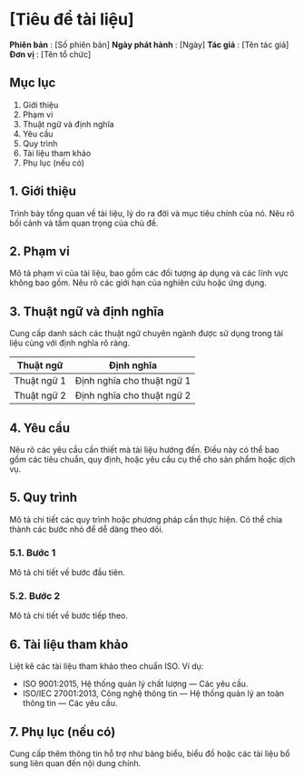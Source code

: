 # [Tiêu đề tài liệu]

 **Phiên bản** : [Số phiên bản]
 **Ngày phát hành** : [Ngày]
 **Tác giả** : [Tên tác giả]
 **Đơn vị** : [Tên tổ chức]

## Mục lục

1. Giới thiệu
2. Phạm vi
3. Thuật ngữ và định nghĩa
4. Yêu cầu
5. Quy trình
6. Tài liệu tham khảo
7. Phụ lục (nếu có)

## 1. Giới thiệu

Trình bày tổng quan về tài liệu, lý do ra đời và mục tiêu chính của nó. Nêu rõ bối cảnh và tầm quan trọng của chủ đề.

## 2. Phạm vi

Mô tả phạm vi của tài liệu, bao gồm các đối tượng áp dụng và các lĩnh vực không bao gồm. Nêu rõ các giới hạn của nghiên cứu hoặc ứng dụng.

## 3. Thuật ngữ và định nghĩa

Cung cấp danh sách các thuật ngữ chuyên ngành được sử dụng trong tài liệu cùng với định nghĩa rõ ràng.

| Thuật ngữ   | Định nghĩa                   |
| ------------- | ------------------------------- |
| Thuật ngữ 1 | Định nghĩa cho thuật ngữ 1 |
| Thuật ngữ 2 | Định nghĩa cho thuật ngữ 2 |

## 4. Yêu cầu

Nêu rõ các yêu cầu cần thiết mà tài liệu hướng đến. Điều này có thể bao gồm các tiêu chuẩn, quy định, hoặc yêu cầu cụ thể cho sản phẩm hoặc dịch vụ.

## 5. Quy trình

Mô tả chi tiết các quy trình hoặc phương pháp cần thực hiện. Có thể chia thành các bước nhỏ để dễ dàng theo dõi.

### 5.1. Bước 1

Mô tả chi tiết về bước đầu tiên.

### 5.2. Bước 2

Mô tả chi tiết về bước tiếp theo.

## 6. Tài liệu tham khảo

Liệt kê các tài liệu tham khảo theo chuẩn ISO. Ví dụ:

* ISO 9001:2015, Hệ thống quản lý chất lượng — Các yêu cầu.
* ISO/IEC 27001:2013, Công nghệ thông tin — Hệ thống quản lý an toàn thông tin — Các yêu cầu.

## 7. Phụ lục (nếu có)

Cung cấp thêm thông tin hỗ trợ như bảng biểu, biểu đồ hoặc các tài liệu bổ sung liên quan đến nội dung chính.
